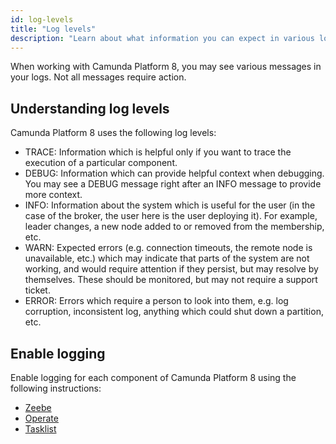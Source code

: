 ```yaml
---
id: log-levels
title: "Log levels"
description: "Learn about what information you can expect in various log levels and how to handle them"
---
```


When working with Camunda Platform 8, you may see various messages in your logs. Not all messages require action.

## Understanding log levels

Camunda Platform 8 uses the following log levels:

- TRACE: Information which is helpful only if you want to trace the execution of a particular component.
- DEBUG: Information which can provide helpful context when debugging. You may see a DEBUG message right after an INFO message to provide more context.
- INFO: Information about the system which is useful for the user (in the case of the broker, the user here is the user deploying it). For example, leader changes, a new node added to or removed from the membership, etc.
- WARN: Expected errors (e.g. connection timeouts, the remote node is unavailable, etc.) which may indicate that parts of the system are not working, and would require attention if they persist, but may resolve by themselves. These should be monitored, but may not require a support ticket.
- ERROR: Errors which require a person to look into them, e.g. log corruption, inconsistent log, anything which could shut down a partition, etc.

## Enable logging

Enable logging for each component of Camunda Platform 8 using the following instructions:

- [Zeebe](../zeebe-deployment/configuration/logging.md)
- [Operate](../operate-deployment/operate-configuration.md/#logging)
- [Tasklist](../tasklist-deployment/tasklist-configuration.md/#logging)
